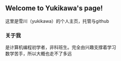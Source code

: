 ## Welcome to Yukikawa's page!

 这里是雪川（yukikawa）的个人主页，托管与github  
### 关于我  
是计算机编程初学者，非科班生。完全由兴趣支撑着学习  
数学苦手，所以大概也走不了多远

